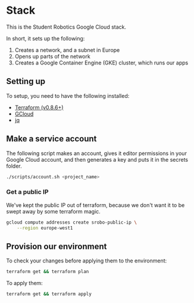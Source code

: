 # Stack

This is the Student Robotics Google Cloud stack.

In short, it sets up the following:

1. Creates a network, and a subnet in Europe
2. Opens up parts of the network
3. Creates a Google Container Engine (GKE) cluster, which runs our apps

## Setting up

To setup, you need to have the following installed:

* [Terraform (v0.8.6+)][terraform]
* [GCloud][gcloud]
* [jq][jq]

## Make a service account

The following script makes an account, gives it editor permissions in your 
Google Cloud account, and then generates a key and puts it in the secrets
folder.

```bash
./scripts/account.sh <project_name>
```

### Get a public IP

We've kept the public IP out of terraform, because we don't want it to be swept
away by some terraform magic.

```bash
gcloud compute addresses create srobo-public-ip \
    --region europe-west1
```

## Provision our environment

To check your changes before applying them to the environment:

```bash
terraform get && terraform plan
```

To apply them:

```bash
terraform get && terraform apply
```

[terraform]: https://www.terraform.io/
[gcloud]: https://cloud.google.com/sdk/downloads
[jq]: https://stedolan.github.io/jq/